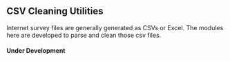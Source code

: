 ## CSV Cleaning Utilities


Internet survey files are generally generated as CSVs or Excel. 
The modules here are developed to parse and clean those csv files.

#### Under Development 